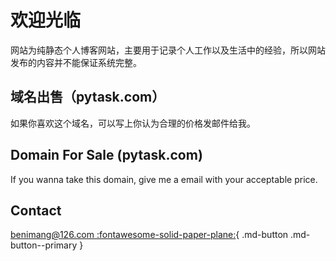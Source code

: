 # 欢迎光临

网站为纯静态个人博客网站，主要用于记录个人工作以及生活中的经验，所以网站发布的内容并不能保证系统完整。


## 域名出售（pytask.com）
如果你喜欢这个域名，可以写上你认为合理的价格发邮件给我。

## Domain For Sale (pytask.com)
If you wanna take this domain, give me a email with your acceptable price.

## Contact

[benimang@126.com :fontawesome-solid-paper-plane:](mailto:benimang@126.com){ .md-button .md-button--primary }
